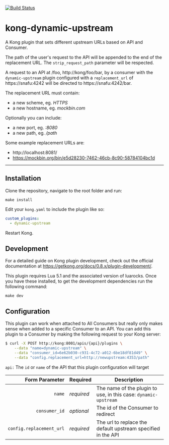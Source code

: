 [![Build Status](https://travis-ci.org/nvmlabs/kong-dynamic-upstream.svg?branch=master)](https://travis-ci.org/nvmlabs/kong-dynamic-upstream)

# kong-dynamic-upstream
A Kong plugin that sets different upstream URLs based on API and Consumer.

The path of the user's request to the API will be appended to the end of the replacement URL.
The ```strip_request_path``` parameter will be respected.

A request to an API at /foo, http://kong/foo/bar,
by a consumer with the ```dynamic-upstream``` plugin configured with a ```replacement_url``` of https://snafu:4242
will be directed to https://snafu:4242/bar.

The replacement URL must contain:
- a new scheme, eg. _HTTPS_
- a new hostname, eg. _mockbin.com_

Optionally you can include:
- a new port, eg. _:8080_
- a new path, eg. _/path_

Some example replacement URLs are:
- http://localhost:8081/
- https://mockbin.org/bin/e5d28230-7462-46cb-8c90-58784104bc1d

---

## Installation
Clone the repository, navigate to the root folder and run:
```
make install
```

Edit your ```kong.yaml``` to include the plugin like so:
```yaml
custom_plugins:
  - dynamic-upstream
```

Restart Kong.

## Development
For a detailed guide on Kong plugin development, check out the official documentation
at https://getkong.org/docs/0.8.x/plugin-development/.

This plugin requires Lua 5.1 and the associated version of luarocks. Once you have these installed,
to get the development dependencies run the following command:

```
make dev
```

## Configuration
This plugin can work when attached to All Consumers but really only makes sense when added to a specific Consumer to an API. You can add this plugin to a Consumer by making the following request to your Kong server:

```bash
$ curl -X POST http://kong:8001/apis/{api}/plugins \
    --data "name=dynamic-upstream" \
    --data "consumer_id=6e62b030-c931-4c72-a012-6be18df81d49" \
    --data "config.replacement_url=http://newupstream:4353/path"
```

```api:``` The ```id``` or ```name``` of the API that this plugin configuration will target

| Form Parameter | Required    | Description |
| --------------:| ----------- | ----------- |
| ```name``` | *required*  | The name of the plugin to use, in this case: ```dynamic-upstream``` |
| ```consumer_id``` | *optional*    | The id of the Consumer to redirect |
| ```config.replacement_url``` | *required*    | The url to replace the default upstream specified in the API |

